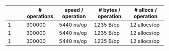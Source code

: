 
|   |   |   |  # operations  |  speed / operation  |  # bytes / operation  |  # allocs / operation  |
|---|---|---|---|---|---|---|
| 1  |   |   | 300000  |  5440 ns/op | 1235 B/op | 12 allocs/op|
| 1  |   |   | 300000  |  5440 ns/op | 1235 B/op | 12 allocs/op|
| 1  |   |   | 300000  |  5440 ns/op | 1235 B/op | 12 allocs/op|